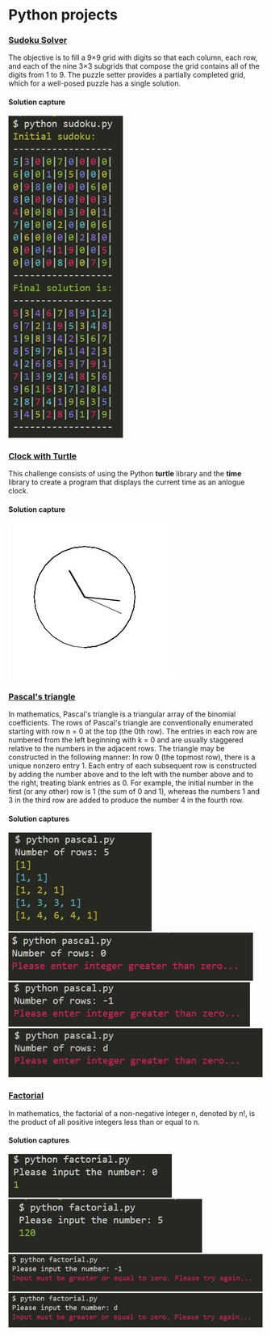 # Python projects

### [Sudoku Solver](Sudoku/sudoku.py)

The objective is to fill a 9×9 grid with digits so that each column, each row, and each of the nine 3×3 subgrids that compose the grid contains all of the digits from 1 to 9. The puzzle setter provides a partially completed grid, which for a well-posed puzzle has a single solution.

#### Solution capture
![Solution capture](Sudoku/sudoku.JPG?raw=true "Solution capture")


### [Clock with Turtle](Clock/clock.py)

This challenge consists of using the Python **turtle** library and the **time** library to create a program that displays the current time as an anlogue clock.

#### Solution capture
![Solution capture](Clock/Capture.JPG?raw=true "Solution capture")

### [Pascal's triangle](Pascal's_triangle/pascal.py)

In mathematics, Pascal's triangle is a triangular array of the binomial coefficients. The rows of Pascal's triangle are conventionally enumerated starting with row n = 0 at the top (the 0th row). The entries in each row are numbered from the left beginning with k = 0 and are usually staggered relative to the numbers in the adjacent rows. The triangle may be constructed in the following manner: In row 0 (the topmost row), there is a unique nonzero entry 1. Each entry of each subsequent row is constructed by adding the number above and to the left with the number above and to the right, treating blank entries as 0. For example, the initial number in the first (or any other) row is 1 (the sum of 0 and 1), whereas the numbers 1 and 3 in the third row are added to produce the number 4 in the fourth row.

#### Solution captures

![Solution capture](Pascal's_triangle/1.JPG?raw=true "Solution capture")  
![Solution capture](Pascal's_triangle/2.JPG?raw=true "Solution capture")  
![Solution capture](Pascal's_triangle/3.JPG?raw=true "Solution capture")  
![Solution capture](Pascal's_triangle/4.JPG?raw=true "Solution capture")  

### [Factorial](Factorial/factorial.py)

In mathematics, the factorial of a non-negative integer n, denoted by n!, is the product of all positive integers less than or equal to n.

#### Solution captures

![Solution capture](Factorial/1.JPG?raw=true "Solution capture")  
![Solution capture](Factorial/4.JPG?raw=true "Solution capture")  
![Solution capture](Factorial/2.JPG?raw=true "Solution capture")  
![Solution capture](Factorial/3.JPG?raw=true "Solution capture")  
